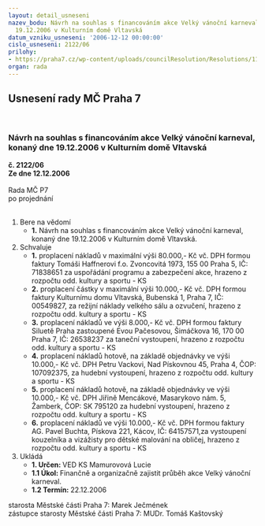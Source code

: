 ```yaml
---
layout: detail_usneseni
nazev_bodu: Návrh na souhlas s financováním akce Velký vánoční karneval, konaný dne
  19.12.2006 v Kulturním domě Vltavská
datum_vzniku_usneseni: '2006-12-12 00:00:00'
cislo_usneseni: 2122/06
prilohy:
- https://praha7.cz/wp-content/uploads/councilResolution/Resolutions/11567/63-78p-usnesen%c3%ad.doc
organ: rada
---
```

<div id="ucUsn_pList" class="usn">
	<span><h2>Usnesení rady MČ Praha 7 </h2>
<br></span><div class="standBody">
<span><h3>Návrh na souhlas s financováním akce Velký vánoční karneval, konaný dne 19.12.2006 v Kulturním domě Vltavská</h3></span><div class="center">
		<strong>č. 2122/06</strong><br>
	</div>
<div class="center">
		<strong>Ze dne 12.12.2006</strong><br><br>
	</div>Rada MČ P7<br> po projednání<br><br><ol>
<li>Bere na vědomí<ul><li>
<strong>1.</strong> Návrh na souhlas s financováním akce Velký vánoční karneval, konaný dne 19.12.2006 v Kulturním domě Vltavská.</li></ul>
</li>
<li>Schvaluje<ul>
<li>
<strong>1.</strong> proplacení nákladů v maximální výši 80.000,- Kč vč. DPH formou faktury Tomáši Haffnerovi f.o. Zvoncovitá 1973, 155 00 Praha 5, IČ: 71838651 za uspořádání programu a zabezpečení akce, hrazeno z rozpočtu odd. kultury a sportu - KS  </li>
<li>
<strong>2.</strong> proplacení částky v maximální výši 10.000,- Kč vč. DPH formou faktury Kulturnímu domu Vltavská, Bubenská 1, Praha 7, IČ: 00549827, za režijní náklady velkého sálu a ozvučení, hrazeno z rozpočtu odd. kultury a sportu - KS  </li>
<li>
<strong>3.</strong> proplacení nákladů ve výši 8.000,- Kč vč. DPH formou faktury Siluetě Praha zastoupené Evou Pačesovou, Šimáčkova 16, 170 00 Praha 7, IČ: 26538237 za taneční vystoupení, hrazeno z rozpočtu odd. kultury a sportu - KS</li>
<li>
<strong>4.</strong> proplacení nákladů hotově, na základě objednávky ve výši 10.000,- Kč vč. DPH  Petru Vackovi, Nad Pískovnou 45, Praha 4, ČOP: 107092375, za hudební vystoupení, hrazeno z rozpočtu odd. kultury a sportu - KS</li>
<li>
<strong>5.</strong> proplacení nákladů hotově, na základě objednávky ve výši 10.000,- Kč vč. DPH  Jiřině Mencákové, Masarykovo nám. 5, Žamberk, ČOP: SK 795120 za hudební vystoupení, hrazeno z rozpočtu odd. kultury a sportu - KS</li>
<li>
<strong>6.</strong> proplacení nákladů ve výši 10.000,- Kč vč. DPH formou faktury AG. Pavel Buchta, Pískova 221, Kácov, IČ: 64157571,za vystoupení kouzelníka a vizážisty pro dětské malování na obličej, hrazeno z rozpočtu odd. kultury a sportu - KS</li>
</ul>
</li>
<li>Ukládá<ul>
<li>
<strong>1. Určen: </strong>VED KS Mamurovová Lucie</li>
<li>
<strong>1.1 Úkol: </strong>Finančně a organizačně zajistit průběh akce Velký vánoční karneval.</li>
<li>
<strong>1.2 Termín: </strong>22.12.2006</li>
</ul>
</li>
</ol>starosta Městské části Praha 7: Marek Ječmének<br>zástupce starosty Městské části Praha 7: MUDr. Tomáš Kaštovský 
</div>
</div>